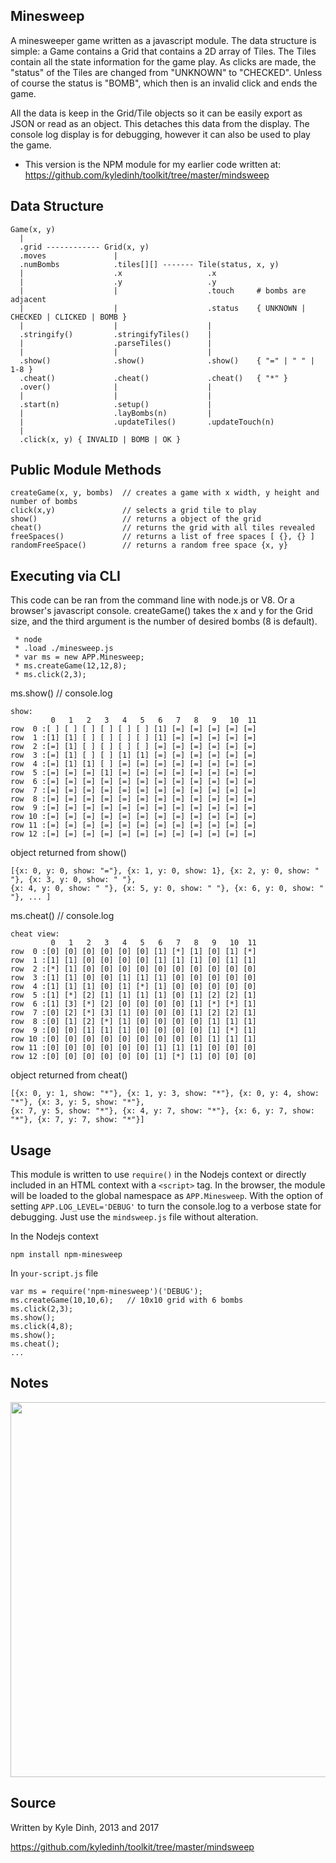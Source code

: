 Minesweep
---------
A minesweeper game written as a javascript module. The data structure is simple: a Game contains a Grid that contains a 2D array of Tiles. The Tiles contain all the state information for the game play. As clicks are made, the "status" of the Tiles are changed from "UNKNOWN" to "CHECKED".  Unless of course the status is "BOMB", which then is an invalid click and ends the game.

All the data is keep in the Grid/Tile objects so it can be easily export as JSON or read as an object. This detaches this data from the display. The console log display is for debugging, however it can also be used to play the game.

* This version is the NPM module for my earlier code written at: https://github.com/kyledinh/toolkit/tree/master/mindsweep

Data Structure
--------------
```
Game(x, y)
  |
  .grid ------------ Grid(x, y)
  .moves               |
  .numBombs            .tiles[][] ------- Tile(status, x, y)
  |                    .x                   .x
  |                    .y                   .y
  |                    |                    .touch     # bombs are adjacent
  |                    |                    .status    { UNKNOWN | CHECKED | CLICKED | BOMB }
  |                    |                    |
  .stringify()         .stringifyTiles()    |
  |                    .parseTiles()        |
  |                    |                    |
  .show()              .show()              .show()    { "=" | " " | 1-8 }
  .cheat()             .cheat()             .cheat()   { "*" }            
  .over()              |                    |
  |                    |                    |
  .start(n)            .setup()             |                              
  |                    .layBombs(n)         |
  |                    .updateTiles()       .updateTouch(n)
  |
  .click(x, y) { INVALID | BOMB | OK }

```

Public Module Methods
---------------------
```
createGame(x, y, bombs)  // creates a game with x width, y height and number of bombs
click(x,y)               // selects a grid tile to play
show()                   // returns a object of the grid
cheat()                  // returns the grid with all tiles revealed
freeSpaces()             // returns a list of free spaces [ {}, {} ]
randomFreeSpace()        // returns a random free space {x, y}
```


Executing via CLI
-----------------
This code can be ran from the command line with node.js or V8. Or a browser's javascript console. createGame() takes the x and y for the Grid size, and the third argument is the number of desired bombs (8 is default).
```
 * node
 * .load ./minesweep.js
 * var ms = new APP.Minesweep;
 * ms.createGame(12,12,8);
 * ms.click(2,3);

```
ms.show() // console.log
```
show:
         0   1   2   3   4   5   6   7   8   9   10  11  
row  0 :[ ] [ ] [ ] [ ] [ ] [ ] [1] [=] [=] [=] [=] [=]
row  1 :[1] [1] [ ] [ ] [ ] [ ] [1] [=] [=] [=] [=] [=]
row  2 :[=] [1] [ ] [ ] [ ] [ ] [=] [=] [=] [=] [=] [=]
row  3 :[=] [1] [ ] [ ] [1] [1] [=] [=] [=] [=] [=] [=]
row  4 :[=] [1] [1] [ ] [=] [=] [=] [=] [=] [=] [=] [=]
row  5 :[=] [=] [=] [1] [=] [=] [=] [=] [=] [=] [=] [=]
row  6 :[=] [=] [=] [=] [=] [=] [=] [=] [=] [=] [=] [=]
row  7 :[=] [=] [=] [=] [=] [=] [=] [=] [=] [=] [=] [=]
row  8 :[=] [=] [=] [=] [=] [=] [=] [=] [=] [=] [=] [=]
row  9 :[=] [=] [=] [=] [=] [=] [=] [=] [=] [=] [=] [=]
row 10 :[=] [=] [=] [=] [=] [=] [=] [=] [=] [=] [=] [=]
row 11 :[=] [=] [=] [=] [=] [=] [=] [=] [=] [=] [=] [=]
row 12 :[=] [=] [=] [=] [=] [=] [=] [=] [=] [=] [=] [=]
```

object returned from show()
```
[{x: 0, y: 0, show: "="}, {x: 1, y: 0, show: 1}, {x: 2, y: 0, show: " "}, {x: 3, y: 0, show: " "},
{x: 4, y: 0, show: " "}, {x: 5, y: 0, show: " "}, {x: 6, y: 0, show: " "}, ... ]
```


ms.cheat() // console.log
```
cheat view:
         0   1   2   3   4   5   6   7   8   9   10  11  
row  0 :[0] [0] [0] [0] [0] [0] [1] [*] [1] [0] [1] [*]
row  1 :[1] [1] [0] [0] [0] [0] [1] [1] [1] [0] [1] [1]
row  2 :[*] [1] [0] [0] [0] [0] [0] [0] [0] [0] [0] [0]
row  3 :[1] [1] [0] [0] [1] [1] [1] [0] [0] [0] [0] [0]
row  4 :[1] [1] [1] [0] [1] [*] [1] [0] [0] [0] [0] [0]
row  5 :[1] [*] [2] [1] [1] [1] [1] [0] [1] [2] [2] [1]
row  6 :[1] [3] [*] [2] [0] [0] [0] [0] [1] [*] [*] [1]
row  7 :[0] [2] [*] [3] [1] [0] [0] [0] [1] [2] [2] [1]
row  8 :[0] [1] [2] [*] [1] [0] [0] [0] [0] [1] [1] [1]
row  9 :[0] [0] [1] [1] [1] [0] [0] [0] [0] [1] [*] [1]
row 10 :[0] [0] [0] [0] [0] [0] [0] [0] [0] [1] [1] [1]
row 11 :[0] [0] [0] [0] [0] [0] [1] [1] [1] [0] [0] [0]
row 12 :[0] [0] [0] [0] [0] [0] [1] [*] [1] [0] [0] [0]
```

object returned from cheat()
```
[{x: 0, y: 1, show: "*"}, {x: 1, y: 3, show: "*"}, {x: 0, y: 4, show: "*"}, {x: 3, y: 5, show: "*"},
{x: 7, y: 5, show: "*"}, {x: 4, y: 7, show: "*"}, {x: 6, y: 7, show: "*"}, {x: 7, y: 7, show: "*"}]
```

Usage
-----
This module is written to use `require()` in the Nodejs context or directly included in an HTML context with a `<script>` tag. In the browser, the module will be loaded to the global namespace as `APP.Minesweep`. With the option of setting `APP.LOG_LEVEL='DEBUG'` to turn the console.log to a verbose state for debugging. Just use the `mindsweep.js` file without alteration.

In the Nodejs context
```
npm install npm-minesweep
```
In `your-script.js` file
```
var ms = require('npm-minesweep')('DEBUG');
ms.createGame(10,10,6);   // 10x10 grid with 6 bombs
ms.click(2,3);
ms.show();
ms.click(4,8);
ms.show();
ms.cheat();
...
```


Notes
-----
<img src="https://lh6.googleusercontent.com/p_RWhFwdGRuIbD3TtkStUqfhOagyfM86ouJbH9mTHNZRdZwA-7g999pLip6jIJXoZtWfWKOP5d-cGxWRbP16PGj307fOpJ_ZgPZNxSi2hu0g07Wc8MGCZuLINg"  width="600" />

Source
------
Written by Kyle Dinh, 2013 and 2017

https://github.com/kyledinh/toolkit/tree/master/mindsweep
